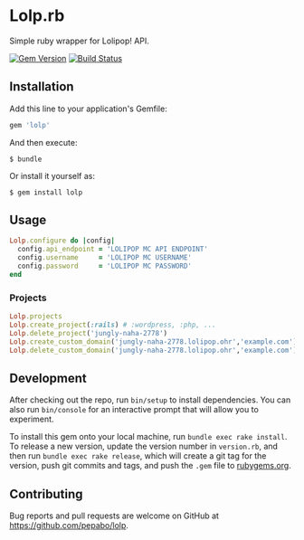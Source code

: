 # Lolp.rb

Simple ruby wrapper for Lolipop! API.

[![Gem Version](https://badge.fury.io/rb/lolp.svg)](https://badge.fury.io/rb/lolp)
[![Build Status](https://travis-ci.org/pepabo/lolp.rb.svg?branch=master)](https://travis-ci.org/pepabo/lolp.rb)

## Installation

Add this line to your application's Gemfile:

```ruby
gem 'lolp'
```

And then execute:

    $ bundle

Or install it yourself as:

    $ gem install lolp

## Usage

```ruby
Lolp.configure do |config|
  config.api_endpoint = 'LOLIPOP MC API ENDPOINT'
  config.username     = 'LOLIPOP MC USERNAME'
  config.password     = 'LOLIPOP MC PASSWORD'
end
```

### Projects

```ruby
Lolp.projects
Lolp.create_project(:rails) # :wordpress, :php, ...
Lolp.delete_project('jungly-naha-2778')
Lolp.create_custom_domain('jungly-naha-2778.lolipop.ohr','example.com')
Lolp.delete_custom_domain('jungly-naha-2778.lolipop.ohr','example.com')
```

## Development

After checking out the repo, run `bin/setup` to install dependencies. You can also run `bin/console` for an interactive prompt that will allow you to experiment.

To install this gem onto your local machine, run `bundle exec rake install`. To release a new version, update the version number in `version.rb`, and then run `bundle exec rake release`, which will create a git tag for the version, push git commits and tags, and push the `.gem` file to [rubygems.org](https://rubygems.org).

## Contributing


Bug reports and pull requests are welcome on GitHub at https://github.com/pepabo/lolp.
